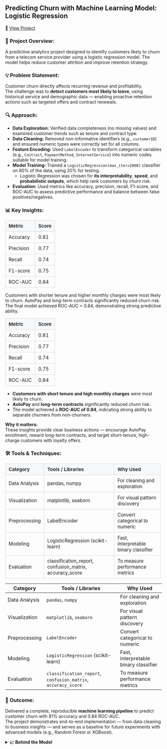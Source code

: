 ## Predicting Churn with Machine Learning Model: Logistic Regression 
📓 <a href="https://github.com/cdsouza2701/cdsouza2701/blob/main/Predicting_Churn_with_Machine_Learning_Model_Logistic_Regression.ipynb" target="_blank" rel="noopener noreferrer">View Project</a>



### 🧩 Project Overview: 
A predictive analytics project designed to identify customers likely to churn from a telecom service provider using a logistic regression model. The model helps reduce customer attrition and improve retention strategy.


### 💡 Problem Statement: 
Customer churn directly affects recurring revenue and profitability.  
The challenge was to **detect customers most likely to leave**, using historical service and demographic data — enabling proactive retention actions such as targeted offers and contract renewals.

### 🔍 Approach: 
- **Data Exploration:** Verified data completeness (no missing values) and examined customer trends such as tenure and contract type.  
- **Data Cleaning:** Removed non-informative identifiers (e.g., `customerID`) and ensured numeric types were correctly set for all columns.  
- **Feature Encoding:** Used `LabelEncoder` to transform categorical variables (e.g., `Contract`, `PaymentMethod`, `InternetService`) into numeric codes suitable for model training.  
- **Model Training:** Trained a `LogisticRegression(max_iter=1000)` classifier on 80% of the data, using 20% for testing.
  - Logistic Regression was chosen for **its interpretability**, **speed**, and **probabilistic outputs**, which help rank customers by churn risk.
- **Evaluation:** Used metrics like accuracy, precision, recall, F1-score, and ROC-AUC to assess predictive performance and balance between false positives/negatives.  

### 📊 Key Insights:

<table style="border-collapse:collapse; width:260px; font-size:0.95rem;">
  <tr>
    <th style="border:1px solid #d0d7de; background-color:#f6f8fa; text-align:left; padding:8px 10px; font-weight:600;">
      Metric
    </th>
    <th style="border:1px solid #d0d7de; background-color:#f6f8fa; text-align:left; padding:8px 10px; font-weight:600;">
      Score
    </th>
  </tr>
  <tr>
    <td style="border:1px solid #d0d7de; padding:8px 10px;">Accuracy</td>
    <td style="border:1px solid #d0d7de; padding:8px 10px;">0.81</td>
  </tr>
  <tr>
    <td style="border:1px solid #d0d7de; padding:8px 10px;">Precision</td>
    <td style="border:1px solid #d0d7de; padding:8px 10px;">0.77</td>
  </tr>
  <tr>
    <td style="border:1px solid #d0d7de; padding:8px 10px;">Recall</td>
    <td style="border:1px solid #d0d7de; padding:8px 10px;">0.74</td>
  </tr>
  <tr>
    <td style="border:1px solid #d0d7de; padding:8px 10px;">F1-score</td>
    <td style="border:1px solid #d0d7de; padding:8px 10px;">0.75</td>
  </tr>
  <tr>
    <td style="border:1px solid #d0d7de; padding:8px 10px;">ROC-AUC</td>
    <td style="border:1px solid #d0d7de; padding:8px 10px;">0.84</td>
  </tr>
</table>

Customers with shorter tenure and higher monthly charges were most likely to churn.
AutoPay and long-term contracts significantly reduced churn risk.
The final model achieved ROC-AUC = 0.84, demonstrating strong predictive ability.

<table style="border-collapse:collapse; width:260px; font-size:0.95rem;">
  <tr>
    <th style="border:1px solid #d0d7de; background-color:#f6f8fa; text-align:left; padding:8px 10px; font-weight:600;">Metric</th>
    <th style="border:1px solid #d0d7de; background-color:#f6f8fa; text-align:left; padding:8px 10px; font-weight:600;">Score</th>
  </tr>
  <tr><td style="border:1px solid #d0d7de; padding:8px 10px;">Accuracy</td><td style="border:1px solid #d0d7de; padding:8px 10px;">0.81</td></tr>
  <tr><td style="border:1px solid #d0d7de; padding:8px 10px;">Precision</td><td style="border:1px solid #d0d7de; padding:8px 10px;">0.77</td></tr>
  <tr><td style="border:1px solid #d0d7de; padding:8px 10px;">Recall</td><td style="border:1px solid #d0d7de; padding:8px 10px;">0.74</td></tr>
  <tr><td style="border:1px solid #d0d7de; padding:8px 10px;">F1-score</td><td style="border:1px solid #d0d7de; padding:8px 10px;">0.75</td></tr>
  <tr><td style="border:1px solid #d0d7de; padding:8px 10px;">ROC-AUC</td><td style="border:1px solid #d0d7de; padding:8px 10px;">0.84</td></tr>
</table>

- **Customers with short tenure and high monthly charges** were most likely to churn.  
- **AutoPay** and **long-term contracts** significantly reduced churn risk.  
- The model achieved a **ROC-AUC of 0.84**, indicating strong ability to separate churners from non-churners.  

**Why it matters:**  
These insights provide clear business actions — encourage AutoPay enrollment, reward long-term contracts, and target short-tenure, high-charge customers with loyalty offers.

### 🛠️ Tools & Techniques:

<table style="border-collapse:collapse; width:500px; font-size:0.95rem;">
  <tr>
    <th style="border:1px solid #d0d7de; background-color:#f6f8fa; text-align:left; padding:8px 10px; font-weight:600;">Category</th>
    <th style="border:1px solid #d0d7de; background-color:#f6f8fa; text-align:left; padding:8px 10px; font-weight:600;">Tools / Libraries</th>
    <th style="border:1px solid #d0d7de; background-color:#f6f8fa; text-align:left; padding:8px 10px; font-weight:600;">Why Used</th>
  </tr>
  <tr><td style="border:1px solid #d0d7de; padding:8px 10px;">Data Analysis</td><td style="border:1px solid #d0d7de; padding:8px 10px;">pandas, numpy</td><td style="border:1px solid #d0d7de; padding:8px 10px;">For cleaning and exploration</td></tr>
  <tr><td style="border:1px solid #d0d7de; padding:8px 10px;">Visualization</td><td style="border:1px solid #d0d7de; padding:8px 10px;">matplotlib, seaborn</td><td style="border:1px solid #d0d7de; padding:8px 10px;">For visual pattern discovery</td></tr>
  <tr><td style="border:1px solid #d0d7de; padding:8px 10px;">Preprocessing</td><td style="border:1px solid #d0d7de; padding:8px 10px;">LabelEncoder</td><td style="border:1px solid #d0d7de; padding:8px 10px;">Convert categorical to numeric</td></tr>
  <tr><td style="border:1px solid #d0d7de; padding:8px 10px;">Modeling</td><td style="border:1px solid #d0d7de; padding:8px 10px;">LogisticRegression (scikit-learn)</td><td style="border:1px solid #d0d7de; padding:8px 10px;">Fast, interpretable binary classifier</td></tr>
  <tr><td style="border:1px solid #d0d7de; padding:8px 10px;">Evaluation</td><td style="border:1px solid #d0d7de; padding:8px 10px;">classification_report, confusion_matrix, accuracy_score</td><td style="border:1px solid #d0d7de; padding:8px 10px;">To measure performance metrics</td></tr>
</table>

| Category | Tools / Libraries | Why Used |
|-----------|------------------|-----------|
| Data Analysis | `pandas`, `numpy` | For cleaning and exploration |
| Visualization | `matplotlib`, `seaborn` | For visual pattern discovery |
| Preprocessing | `LabelEncoder` | Convert categorical to numeric |
| Modeling | `LogisticRegression` (scikit-learn) | Fast, interpretable binary classifier |
| Evaluation | `classification_report`, `confusion_matrix`, `accuracy_score` | To measure performance metrics |

### 🚀 Outcome:
Delivered a complete, reproducible **machine learning pipeline** to predict customer churn with 81% accuracy and 0.84 ROC-AUC.  
The project demonstrates end-to-end implementation — from data cleaning to business insights — and serves as a baseline for future experiments with advanced models (e.g., Random Forest or XGBoost).


<details>
<summary><b>📈 Behind the Model</b></summary>
Your text here
</details>

